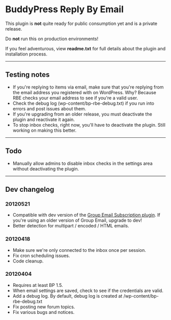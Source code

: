 # BuddyPress Reply By Email #

This plugin is **not** quite ready for public consumption yet and is a private release.

Do **not** run this on production environments!

If you feel adventurous, view **readme.txt** for full details about the plugin and installation process.

---

## Testing notes ##

* If you're replying to items via email, make sure that you're replying from the email address you registered with on WordPress. Why? Because RBE checks your email address to see if you're a valid user.
* Check the debug log (wp-content/bp-rbe-debug.txt) if you run into errors and post issues about them.
* If you're upgrading from an older release, you must deactivate the plugin and reactivate it again.
* To stop inbox checks, right now, you'll have to deactivate the plugin.  Still working on making this better.

---

## Todo ##

* Manually allow admins to disable inbox checks in the settings area without deactivating the plugin.

---

## Dev changelog ##

### 20120521 ###

* Compatible with dev version of the [Group Email Subscription plugin]. If you're using an older version of Group Email, upgrade to dev!
* Better detection for multipart / encoded / HTML emails.

### 20120418 ###

* Make sure we're only connected to the inbox once per session.
* Fix cron scheduling issues.
* Code cleanup.

### 20120404 ###

* Requires at least BP 1.5.
* When email settings are saved, check to see if the credentials are valid.
* Add a debug log. By default, debug log is created at /wp-content/bp-rbe-debug.txt
* Fix posting new forum topics.
* Fix various bugs and notices.

[Group Email Subscription plugin]: https://github.com/boonebgorges/buddypress-group-email-subscription/zipball/master